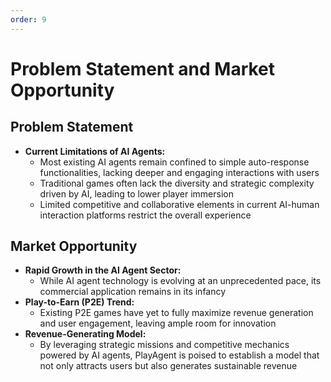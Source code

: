 ```yaml
---
order: 9
---
```

# Problem Statement and Market Opportunity

## Problem Statement

* **Current Limitations of AI Agents:**  
  * Most existing AI agents remain confined to simple auto-response functionalities, lacking deeper and engaging interactions with users
  * Traditional games often lack the diversity and strategic complexity driven by AI, leading to lower player immersion
  * Limited competitive and collaborative elements in current AI-human interaction platforms restrict the overall experience

## Market Opportunity

* **Rapid Growth in the AI Agent Sector:**  
  * While AI agent technology is evolving at an unprecedented pace, its commercial application remains in its infancy
* **Play-to-Earn (P2E) Trend:**  
  * Existing P2E games have yet to fully maximize revenue generation and user engagement, leaving ample room for innovation
* **Revenue-Generating Model:**  
  * By leveraging strategic missions and competitive mechanics powered by AI agents, PlayAgent is poised to establish a model that not only attracts users but also generates sustainable revenue 